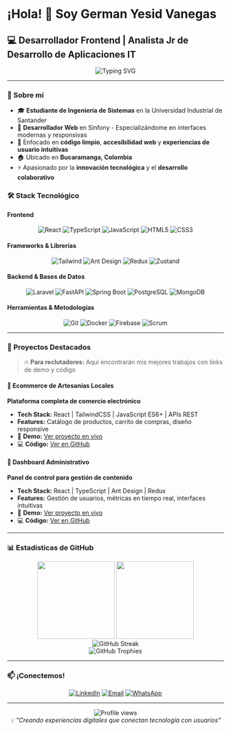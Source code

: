 # ¡Hola! 👋 Soy German Yesid Vanegas
## 💻 Desarrollador Frontend | Analista Jr de Desarrollo de Aplicaciones IT

<div align="center">
  <img src="https://readme-typing-svg.demolab.com?font=Fira+Code&pause=1000&color=61DAFB&center=true&vCenter=true&width=435&lines=Frontend+Developer;React+%7C+TypeScript+%7C+JavaScript;Creando+experiencias+digitales;Código+limpio+y+responsive" alt="Typing SVG" />
</div>

---

### 🚀 Sobre mí
- 🎓 **Estudiante de Ingeniería de Sistemas** en la Universidad Industrial de Santander
- 💼 **Desarrollador Web** en Sinfony - Especializándome en interfaces modernas y responsivas
- 🌱 Enfocado en **código limpio**, **accesibilidad web** y **experiencias de usuario intuitivas**
- 🏠 Ubicado en **Bucaramanga, Colombia**
- ⚡ Apasionado por la **innovación tecnológica** y el **desarrollo colaborativo**

### 🛠️ Stack Tecnológico

#### Frontend
<div align="center">
  <img title="React" alt="React" src="https://img.shields.io/badge/React-61DAFB?style=for-the-badge&logo=react&logoColor=black" />
  <img title="TypeScript" alt="TypeScript" src="https://img.shields.io/badge/TypeScript-3178C6?style=for-the-badge&logo=typescript&logoColor=white" />
  <img title="JavaScript" alt="JavaScript" src="https://img.shields.io/badge/JavaScript_ES6+-F7DF1E?style=for-the-badge&logo=javascript&logoColor=black" />
  <img title="HTML5" alt="HTML5" src="https://img.shields.io/badge/HTML5-E34F26?style=for-the-badge&logo=html5&logoColor=white" />
  <img title="CSS3" alt="CSS3" src="https://img.shields.io/badge/CSS3-1572B6?style=for-the-badge&logo=css3&logoColor=white" />
</div>

#### Frameworks & Librerías
<div align="center">
  <img title="Tailwind CSS" alt="Tailwind" src="https://img.shields.io/badge/Tailwind_CSS-38B2AC?style=for-the-badge&logo=tailwind-css&logoColor=white" />
  <img title="Ant Design" alt="Ant Design" src="https://img.shields.io/badge/Ant_Design-0170FE?style=for-the-badge&logo=ant-design&logoColor=white" />
  <img title="Redux" alt="Redux" src="https://img.shields.io/badge/Redux-764ABC?style=for-the-badge&logo=redux&logoColor=white" />
  <img title="Zustand" alt="Zustand" src="https://img.shields.io/badge/Zustand-FF6B35?style=for-the-badge&logo=react&logoColor=white" />
</div>

#### Backend & Bases de Datos
<div align="center">
  <img title="Laravel" alt="Laravel" src="https://img.shields.io/badge/Laravel-FF2D20?style=for-the-badge&logo=laravel&logoColor=white" />
  <img title="FastAPI" alt="FastAPI" src="https://img.shields.io/badge/FastAPI-009688?style=for-the-badge&logo=fastapi&logoColor=white" />
  <img title="Spring Boot" alt="Spring Boot" src="https://img.shields.io/badge/Spring_Boot-6DB33F?style=for-the-badge&logo=spring-boot&logoColor=white" />
  <img title="PostgreSQL" alt="PostgreSQL" src="https://img.shields.io/badge/PostgreSQL-336791?style=for-the-badge&logo=postgresql&logoColor=white" />
  <img title="MongoDB" alt="MongoDB" src="https://img.shields.io/badge/MongoDB-47A248?style=for-the-badge&logo=mongodb&logoColor=white" />
</div>

#### Herramientas & Metodologías
<div align="center">
  <img title="Git" alt="Git" src="https://img.shields.io/badge/Git-F05032?style=for-the-badge&logo=git&logoColor=white" />
  <img title="Docker" alt="Docker" src="https://img.shields.io/badge/Docker-2496ED?style=for-the-badge&logo=docker&logoColor=white" />
  <img title="Firebase" alt="Firebase" src="https://img.shields.io/badge/Firebase-FFCA28?style=for-the-badge&logo=firebase&logoColor=black" />
  <img title="Scrum" alt="Scrum" src="https://img.shields.io/badge/Scrum-6DB33F?style=for-the-badge&logo=scrumalliance&logoColor=white" />
</div>

---

### 🌟 Proyectos Destacados

> 🔥 **Para reclutadores:** Aquí encontrarán mis mejores trabajos con links de demo y código

#### 🛒 Ecommerce de Artesanías Locales
**Plataforma completa de comercio electrónico**
- **Tech Stack:** React | TailwindCSS | JavaScript ES6+ | APIs REST
- **Features:** Catálogo de productos, carrito de compras, diseño responsive
- 📱 **Demo:** [Ver proyecto en vivo](#)
- 💻 **Código:** [Ver en GitHub](#)

#### 🎨 Dashboard Administrativo
**Panel de control para gestión de contenido**
- **Tech Stack:** React | TypeScript | Ant Design | Redux
- **Features:** Gestión de usuarios, métricas en tiempo real, interfaces intuitivas
- 📱 **Demo:** [Ver proyecto en vivo](#)
- 💻 **Código:** [Ver en GitHub](#)

---

### 📊 Estadísticas de GitHub

<div align="center">
  <img height="180em" src="https://github-readme-stats.vercel.app/api?username=yesid10&show_icons=true&theme=algolia&include_all_commits=true&count_private=true"/>
  <img height="180em" src="https://github-readme-stats.vercel.app/api/top-langs/?username=yesid10&layout=compact&langs_count=8&theme=algolia"/>
</div>

<div align="center">
  <img src="https://github-readme-streak-stats.herokuapp.com/?user=yesid10&theme=algolia" alt="GitHub Streak" />
</div>

<div align="center">
  <img src="https://github-profile-trophy.vercel.app/?username=yesid10&theme=algolia&column=4&no-frame=true&margin-w=15" alt="GitHub Trophies" />
</div>

---

### 📫 ¡Conectemos!

<div align="center">
  
[![LinkedIn](https://img.shields.io/badge/LinkedIn-0077B5?style=for-the-badge&logo=linkedin&logoColor=white)](https://linkedin.com/in/yesid-vanegas-software-developer/)
[![Email](https://img.shields.io/badge/Email-D14836?style=for-the-badge&logo=gmail&logoColor=white)](mailto:yesidvanegas68@gmail.com)
[![WhatsApp](https://img.shields.io/badge/WhatsApp-25D366?style=for-the-badge&logo=whatsapp&logoColor=white)](https://wa.me/573118599554)

</div>

---

<div align="center">
  <img src="https://komarev.com/ghpvc/?username=yesid10&color=61dafb&style=flat-square&label=Visitas+al+perfil" alt="Profile views" />
</div>

<div align="center">
  <i>💡 "Creando experiencias digitales que conectan tecnología con usuarios"</i>
</div>
